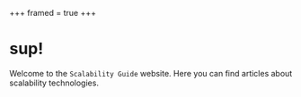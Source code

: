 +++
framed = true
+++

# sup!

Welcome to the `Scalability Guide` website. Here you can find articles about scalability technologies.